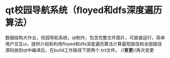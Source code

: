 # qt校园导航系统（floyed和dfs深度遍历算法）
数据结构大作业，校园导航系统，qt制作，包含完整文件图片，可直接运行，简单用户交互ui，提供介绍和利用floyed和dfs深度遍历算法计算最短路径和全部路径
源码放到qt中编译后，在build工作路径下房两个.txt文件。
//**变更**//再次变更
